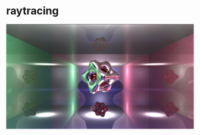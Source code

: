 # raytracing
![alt text](https://github.com/Noyda42/raytracing/blob/master/screen/Cube_reflection.png)
